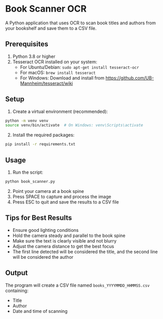 # Book Scanner OCR

A Python application that uses OCR to scan book titles and authors from your bookshelf and save them to a CSV file.

## Prerequisites

1. Python 3.8 or higher
2. Tesseract OCR installed on your system:
   - For Ubuntu/Debian: `sudo apt-get install tesseract-ocr`
   - For macOS: `brew install tesseract`
   - For Windows: Download and install from https://github.com/UB-Mannheim/tesseract/wiki

## Setup

1. Create a virtual environment (recommended):
```bash
python -m venv venv
source venv/bin/activate  # On Windows: venv\Scripts\activate
```

2. Install the required packages:
```bash
pip install -r requirements.txt
```

## Usage

1. Run the script:
```bash
python book_scanner.py
```

2. Point your camera at a book spine
3. Press SPACE to capture and process the image
4. Press ESC to quit and save the results to a CSV file

## Tips for Best Results

- Ensure good lighting conditions
- Hold the camera steady and parallel to the book spine
- Make sure the text is clearly visible and not blurry
- Adjust the camera distance to get the best focus
- The first line detected will be considered the title, and the second line will be considered the author

## Output

The program will create a CSV file named `books_YYYYMMDD_HHMMSS.csv` containing:
- Title
- Author
- Date and time of scanning
